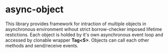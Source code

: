 # async-object
This library provides framework for intraction of multiple objects in asynchronous environment wihout strict borrow-checker imposed lifetime restictions. Each object is holded by it's own asynchronous event loop and accessed by clonable wrapper **Tag\<S\>**. Objects can call each other methods and send/receive events.
